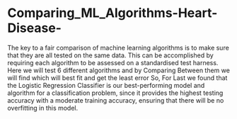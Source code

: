 # Comparing_ML_Algorithms-Heart-Disease-
The key to a fair comparison of machine learning algorithms is to make sure that they are all tested on the same data. This can be accomplished by requiring each algorithm to be assessed on a standardised test harness. Here we will test 6 different algorithms and by Comparing Between them we will find which will best fit and get the least error
So, For Last we found that the Logistic Regression Classifier is our best-performing model and algorithm for a classification problem, since it provides the highest testing accuracy with a moderate training accuracy, ensuring that there will be no overfitting in this model.
